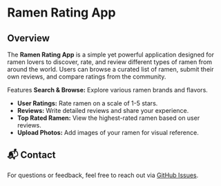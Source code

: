 #  Ramen Rating App

##  Overview
The **Ramen Rating App** is a simple yet powerful application designed for ramen lovers to discover, rate, and review different types of ramen from around the world. Users can browse a curated list of ramen, submit their own reviews, and compare ratings from the community.

 Features
**Search & Browse:** Explore various ramen brands and flavors.
-  **User Ratings:** Rate ramen on a scale of 1-5 stars.
-  **Reviews:** Write detailed reviews and share your experience.
-  **Top Rated Ramen:** View the highest-rated ramen based on user reviews.
-  **Upload Photos:** Add images of your ramen for visual reference.





## 📬 Contact
For questions or feedback, feel free to reach out via [GitHub Issues](https://github.com/jbrown37/ramen-rating-app/issues).
